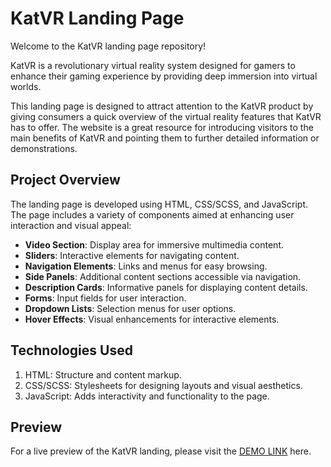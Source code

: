 # KatVR Landing Page

Welcome to the KatVR landing page repository!

KatVR is a revolutionary virtual reality system designed for gamers to enhance their gaming experience by providing deep immersion into virtual worlds.

This landing page is designed to attract attention to the KatVR product by giving consumers a quick overview of the virtual reality features that KatVR has to offer. The website is a great resource for introducing visitors to the main benefits of KatVR and pointing them to further detailed information or demonstrations.

## Project Overview

The landing page is developed using HTML, CSS/SCSS, and JavaScript. The page includes a variety of components aimed at enhancing user interaction and visual appeal:

- **Video Section**: Display area for immersive multimedia content.
- **Sliders**: Interactive elements for navigating content.
- **Navigation Elements**: Links and menus for easy browsing.
- **Side Panels**: Additional content sections accessible via navigation.
- **Description Cards**: Informative panels for displaying content details.
- **Forms**: Input fields for user interaction.
- **Dropdown Lists**: Selection menus for user options.
- **Hover Effects**: Visual enhancements for interactive elements.

## Technologies Used

1. HTML: Structure and content markup.
2. CSS/SCSS: Stylesheets for designing layouts and visual aesthetics.
3. JavaScript: Adds interactivity and functionality to the page.

## Preview

For a live preview of the KatVR landing, please visit the [DEMO LINK](https://yuriiyepikhov.github.io/KatVR-landing/) here.
